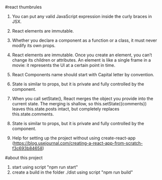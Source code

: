 #react thumbrules

1. You can put any valid JavaScript expression inside the curly braces in JSX.
2. React elements are immutable. 
3. Whether you declare a component as a function or a class, it must never modify its own props.  
4. React elements are immutable. Once you create an element, you can’t change its children or attributes. An element is like a single frame in a movie: it represents the UI at a certain point in time.
5. React Components name should start with Capital letter by convention.
6. State is similar to props, but it is private and fully controlled by the component.
7. When you call setState(), React merges the object you provide into the current state. The merging is shallow, so this.setState({comments}) leaves this.state.posts intact, but completely replaces this.state.comments.
8. State is similar to props, but it is private and fully controlled by the component.

1. Help for setting up the project without using create-react-app (https://blog.usejournal.com/creating-a-react-app-from-scratch-f3c693b84658)

#about this project 
1. start using script "npm run start"
2. create a build in the folder ./dist using script "npm run build"
